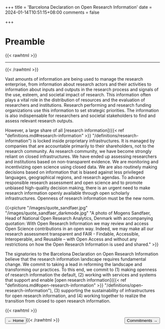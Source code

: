 +++
title = 'Barcelona Declaration on Open Research Information'
date = 2024-01-14T10:51:15+08:00
comments = false

+++

# Preamble
{{< rawhtml >}}
<hr class="small">
{{< /rawhtml >}}

Vast amounts of information are being used to manage the research enterprise, from information about research actors and their activities to information about inputs and outputs in the research process and signals of the use, esteem, and societal impact of research. This information often plays a vital role in the distribution of resources and the evaluation of researchers and institutions. Research performing and research funding organizations use this information to set strategic priorities. The information is also indispensable for researchers and societal stakeholders to find and assess relevant research outputs.

However, a large share of all [research information]({{< ref "definitions.md#research-information" >}} "/definitions/research-information") is locked inside proprietary infrastructures. It is managed by companies that are accountable primarily to their shareholders, not to the research community. As research community, we have become strongly reliant on closed infrastructures. We have ended up assessing researchers and institutions based on non-transparent evidence. We are monitoring and incentivizing open science using closed data. We are also routinely making decisions based on information that is biased against less privileged languages, geographical regions, and research agendas. To advance responsible research assessment and open science and to promote unbiased high-quality decision making, there is an urgent need to make research information openly available through open scholarly infrastructures. Openness of research information must be the new norm.

{{<picture "/images/quote_sandfaer.jpg" "/images/quote_sandfaer_darkmode.jpg" "A photo of Mogens Sandfaer, Head of National Open Research Analytics, Denmark with accompanying quotation: With Open Research Information we may review and access Open Science contributions in an open way. Indeed, we may make all our research assessment transparent and FAIR - Findable, Accessible, Interoperable, and Reusable – with Open Access and without any restrictions on how the Open Research Information is used and shared." >}}

The signatories to the Barcelona Declaration on Open Research Information believe that the research information landscape requires fundamental change. We commit to taking a lead in reforming the landscape and transforming our practices. To this end, we commit to (1) making openness of research information the default, (2) working with services and systems that support and enable [open research information]({{< ref "definitions.md#open-research-information" >}} "/definitions/open-research-information"), (3) supporting the sustainability of infrastructures for open research information, and (4) working together to realize the transition from closed to open research information.

{{< rawhtml >}}

<button style="float:left" onclick="document.location='/_index'">&larr; Home</button> 

<button style="float:right" onclick="document.location='/commitments'">Commitments &rarr;</button> 

{{< /rawhtml >}}
